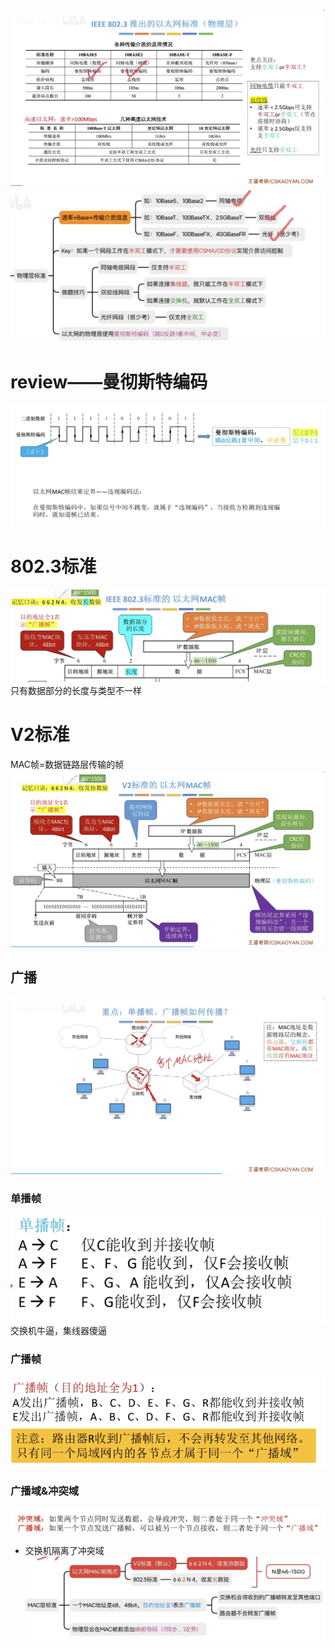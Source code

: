 

![输入图片说明](/imgs/2025-07-31/I4uisVZ4Z6QIpYEi.png)
![输入图片说明](/imgs/2025-08-02/GW8RHexoVwh2apSZ.png)

# review——曼彻斯特编码
![输入图片说明](/imgs/2025-08-02/wP3DxexcMuXsAGFz.png)
# 802.3标准
![输入图片说明](/imgs/2025-08-02/5QAuTerl3bYrACjV.png)
只有数据部分的长度与类型不一样
# V2标准
MAC帧=数据链路层传输的帧
![输入图片说明](/imgs/2025-08-02/QO954CKOahX836cH.png)

## 广播
![输入图片说明](/imgs/2025-08-02/POd0HkWj7c6oQRu9.png)
### 单播帧
![输入图片说明](/imgs/2025-08-02/nFKuucb9znY2miXB.png)
交换机牛逼，集线器傻逼

### 广播帧
![输入图片说明](/imgs/2025-08-02/Ixko5QS6lBANOsDP.png)

### 广播域&冲突域
![输入图片说明](/imgs/2025-08-02/8XPLVdwZatAjf50Z.png)
- 交换机隔离了冲突域
![输入图片说明](/imgs/2025-08-02/pEytr5JakA2IVzl8.png)
<!--stackedit_data:
eyJoaXN0b3J5IjpbLTE1MzU0NDg5MDcsMjcwMzM3NTA4XX0=
-->